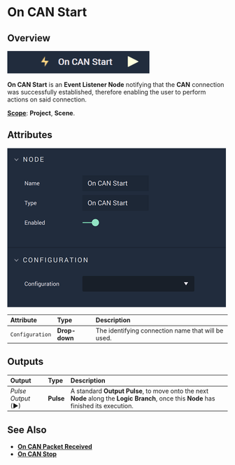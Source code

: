 # On CAN Start

## Overview

![The On CAN Start Node.](../../../../.gitbook/assets/oncanstartupdatedimage.png)

**On CAN Start** is an **Event Listener Node** notifying that the **CAN** connection was successfully established, therefore enabling the user to perform actions on said connection.

[**Scope**](../../overview.md#scopes): **Project**, **Scene**.

## Attributes

![The On CAN Start Node Attributes.](../../../../.gitbook/assets/oncanstartatts20231.png)

| Attribute | Type | Description |
| :--- | :--- | :--- |
| `Configuration` | **Drop-down** | The identifying connection name that will be used. |

## Outputs

| Output | Type | Description |
| :--- | :--- | :--- |
| _Pulse Output_ \(►\) | **Pulse** | A standard **Output Pulse**, to move onto the next **Node** along the **Logic Branch**, once this **Node** has finished its execution. |

## See Also

* [**On CAN Packet Received**](oncanpacketreceived.md)
* [**On CAN Stop**](oncanstop.md)


